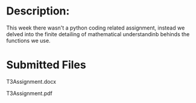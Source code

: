 # Description:
This week there wasn't a python coding related assignment, instead we delved into the finite detailing of mathematical understandinb behinds the functions we use.

# Submitted Files
T3Assignment.docx

T3Assignment.pdf
